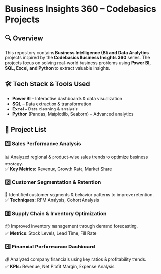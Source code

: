 # **Business Insights 360 – Codebasics Projects**

## 🔍 Overview
This repository contains **Business Intelligence (BI) and Data Analytics** projects inspired by the **Codebasics Business Insights 360** series. The projects focus on solving real-world business problems using **Power BI, SQL, Excel, and Python** to extract valuable insights.

## 🛠 Tech Stack & Tools Used
- **Power BI** – Interactive dashboards & data visualization
- **SQL** – Data extraction & transformation
- **Excel** – Data cleaning & analysis
- **Python** (Pandas, Matplotlib, Seaborn) – Advanced analytics

## 📂 Project List
### **1️⃣ Sales Performance Analysis**
📊 Analyzed regional & product-wise sales trends to optimize business strategy.  
✅ **Key Metrics:** Revenue, Growth Rate, Market Share

### **2️⃣ Customer Segmentation & Retention**
🎯 Identified customer segments & behavior patterns to improve retention.  
✅ **Techniques:** RFM Analysis, Cohort Analysis

### **3️⃣ Supply Chain & Inventory Optimization**
📦 Improved inventory management through demand forecasting.  
✅ **Metrics:** Stock Levels, Lead Time, Fill Rate

### **4️⃣ Financial Performance Dashboard**
💰 Analyzed company financials using key ratios & profitability trends.  
✅ **KPIs:** Revenue, Net Profit Margin, Expense Analysis
